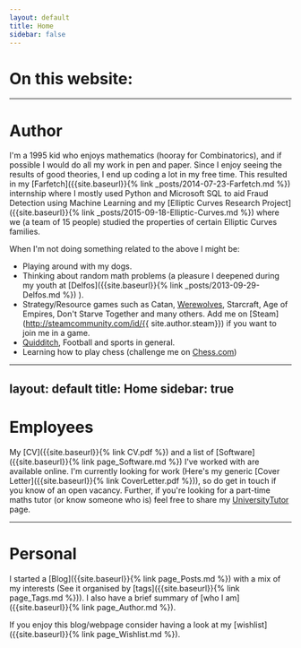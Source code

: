 ```yaml
---
layout: default
title: Home
sidebar: false
---
```


<h1 class="page-title">On this website:</h1>

<hr>
<h1 class="page-title">Author</h1>

I'm a 1995 kid who enjoys mathematics (hooray for Combinatorics), and if possible I would do all my work in pen and paper. Since I enjoy seeing the results of good theories, I end up coding a lot in my free time. This resulted in my [Farfetch]({{site.baseurl}}{% link _posts/2014-07-23-Farfetch.md %}) internship where I mostly used Python and Microsoft SQL to aid Fraud Detection using Machine Learning and my [Elliptic Curves Research Project]({{site.baseurl}}{% link _posts/2015-09-18-Elliptic-Curves.md %}) where we (a team of 15 people) studied the properties of certain Elliptic Curves families.

When I'm not doing something related to the above I might be:

- Playing around with my dogs.
- Thinking about random math problems (a pleasure I deepened during my youth at [Delfos]({{site.baseurl}}{% link _posts/2013-09-29-Delfos.md %}) ).
- Strategy/Resource games such as Catan, [Werewolves](https://en.wikipedia.org/wiki/Mafia_(party_game)), Starcraft, Age of Empires, Don't Starve Together and many others. Add me on [Steam](http://steamcommunity.com/id/{{ site.author.steam}}) if you want to join me in a game.
- [Quidditch](http://www.ouqc.uk/), Football and sports in general.
- Learning how to play chess (challenge me on [Chess.com](https://www.chess.com/member/mtorres73))




<!--

<h1 class="page-title">Random things</h1>

- My [PGP Key]({{site.baseurl}}{% link /PGPKey.asc %})
- Bitcoin address: [16ozXpxutoRMpJJgntHp14UVpHWEk3vXRN](bitcoin:16ozXpxutoRMpJJgntHp14UVpHWEk3vXRN)

-->

---
layout: default
title: Home
sidebar: true
---

<h1 class="page-title">Employees</h1>

My [CV]({{site.baseurl}}{% link CV.pdf %}) and a list of [Software]({{site.baseurl}}{% link page_Software.md %}) I've worked with are available online. I'm currently looking for work (Here's my generic [Cover Letter]({{site.baseurl}}{% link CoverLetter.pdf %})), so do get in touch if you know of an open vacancy.
Further, if you're looking for a part-time maths tutor (or know someone who is) feel free to share my [UniversityTutor](http://porto.universitytutor.com/tutors/944174) page.

<hr>

<h1 class="page-title">Personal</h1>

I started a [Blog]({{site.baseurl}}{% link page_Posts.md %}) with a mix of my interests (See it organised by [tags]({{site.baseurl}}{% link page_Tags.md %})). I also have a brief summary of [who I am]({{site.baseurl}}{% link page_Author.md %}).

If you enjoy this blog/webpage consider having a look at my [wishlist]({{site.baseurl}}{% link page_Wishlist.md %}).